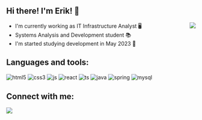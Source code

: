 ## Hi there! I'm Erik! 👋

<img align="right" src="https://github-readme-stats.vercel.app/api/top-langs/?username=eriklps&theme=dark" />

<div align="left">

 - I'm currently working as IT Infrastructure Analyst 🖥️
 - Systems Analysis and Development student 📚
 - I'm started studying development in May 2023 🚀

</div>

<div>

## Languages and tools: 
 
 <img align="center" alt="html5" src="https://img.shields.io/badge/HTML5-E34F26?style=for-the-badge&logo=html5&logoColor=white" />
 <img align="center" alt="css3" src="https://img.shields.io/badge/CSS3-1572B6?style=for-the-badge&logo=css3&logoColor=white" />
 <img align="center" alt="js" src="https://img.shields.io/badge/JavaScript-F7DF1E?style=for-the-badge&logo=javascript&logoColor=black" />
 <img align="center" alt="react" src="https://img.shields.io/badge/React-20232A?style=for-the-badge&logo=react&logoColor=61DAFB" />
 <img align="center" alt="ts" src="https://img.shields.io/badge/TypeScript-007ACC?style=for-the-badge&logo=typescript&logoColor=white" />
 <img align="center" alt="java" src="https://img.shields.io/badge/Java-ED8B00?style=for-the-badge&logo=openjdk&logoColor=white" />
 <img align="center" alt="spring" src="https://img.shields.io/badge/Spring-6DB33F?style=for-the-badge&logo=spring&logoColor=white" />
 <img align="center" alt="mysql" src="https://img.shields.io/badge/MySQL-005C84?style=for-the-badge&logo=mysql&logoColor=white" />
 
</div>

<div>

## Connect with me:
 
 <a href="https://www.linkedin.com/in/eriklps/" target="_blank"><img src="https://img.shields.io/badge/-LinkedIn-%230077B5?style=for-the-badge&logo=linkedin&logoColor=white" target="_blank"></a>
 
</div>

